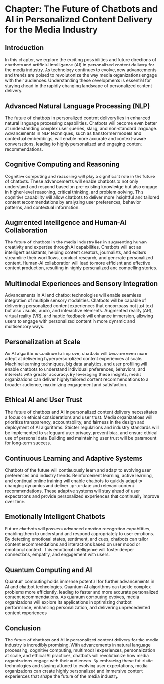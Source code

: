 Chapter: The Future of Chatbots and AI in Personalized Content Delivery for the Media Industry
==============================================================================================

Introduction
------------

In this chapter, we explore the exciting possibilities and future directions of chatbots and artificial intelligence (AI) in personalized content delivery for the media industry. As technology continues to evolve, new advancements and trends are poised to revolutionize the way media organizations engage with their audiences. Understanding these developments is essential for staying ahead in the rapidly changing landscape of personalized content delivery.

Advanced Natural Language Processing (NLP)
------------------------------------------

The future of chatbots in personalized content delivery lies in enhanced natural language processing capabilities. Chatbots will become even better at understanding complex user queries, slang, and non-standard language. Advancements in NLP techniques, such as transformer models and contextual embeddings, will enable more accurate and context-aware conversations, leading to highly personalized and engaging content recommendations.

Cognitive Computing and Reasoning
---------------------------------

Cognitive computing and reasoning will play a significant role in the future of chatbots. These advancements will enable chatbots to not only understand and respond based on pre-existing knowledge but also engage in higher-level reasoning, critical thinking, and problem-solving. This cognitive capability will allow chatbots to deliver more insightful and tailored content recommendations by analyzing user preferences, behavior patterns, and contextual information.

Augmented Intelligence and Human-AI Collaboration
-------------------------------------------------

The future of chatbots in the media industry lies in augmenting human creativity and expertise through AI capabilities. Chatbots will act as intelligent assistants, helping content creators, journalists, and editors streamline their workflows, conduct research, and generate personalized content. Human-AI collaboration will lead to more efficient and effective content production, resulting in highly personalized and compelling stories.

Multimodal Experiences and Sensory Integration
----------------------------------------------

Advancements in AI and chatbot technologies will enable seamless integration of multiple sensory modalities. Chatbots will be capable of delivering personalized content experiences that encompass not just text but also visuals, audio, and interactive elements. Augmented reality (AR), virtual reality (VR), and haptic feedback will enhance immersion, allowing users to engage with personalized content in more dynamic and multisensory ways.

Personalization at Scale
------------------------

As AI algorithms continue to improve, chatbots will become even more adept at delivering hyperpersonalized content experiences at scale. Machine learning techniques, big data analytics, and user profiling will enable chatbots to understand individual preferences, behaviors, and interests with greater accuracy. By leveraging these insights, media organizations can deliver highly tailored content recommendations to a broader audience, maximizing engagement and satisfaction.

Ethical AI and User Trust
-------------------------

The future of chatbots and AI in personalized content delivery necessitates a focus on ethical considerations and user trust. Media organizations will prioritize transparency, accountability, and fairness in the design and deployment of AI algorithms. Stricter regulations and industry standards will be implemented to safeguard user privacy, prevent bias, and ensure ethical use of personal data. Building and maintaining user trust will be paramount for long-term success.

Continuous Learning and Adaptive Systems
----------------------------------------

Chatbots of the future will continuously learn and adapt to evolving user preferences and industry trends. Reinforcement learning, active learning, and continual online training will enable chatbots to quickly adapt to changing dynamics and deliver up-to-date and relevant content recommendations. These adaptive systems will stay ahead of user expectations and provide personalized experiences that continually improve over time.

Emotionally Intelligent Chatbots
--------------------------------

Future chatbots will possess advanced emotion recognition capabilities, enabling them to understand and respond appropriately to user emotions. By detecting emotional states, sentiment, and cues, chatbots can tailor content recommendations and interactions based on user mood or emotional context. This emotional intelligence will foster deeper connections, empathy, and engagement with users.

Quantum Computing and AI
------------------------

Quantum computing holds immense potential for further advancements in AI and chatbot technologies. Quantum AI algorithms can tackle complex problems more efficiently, leading to faster and more accurate personalized content recommendations. As quantum computing evolves, media organizations will explore its applications in optimizing chatbot performance, enhancing personalization, and delivering unprecedented content experiences.

Conclusion
----------

The future of chatbots and AI in personalized content delivery for the media industry is incredibly promising. With advancements in natural language processing, cognitive computing, multimodal experiences, personalization at scale, and ethical AI practices, chatbots will revolutionize how media organizations engage with their audiences. By embracing these futuristic technologies and staying attuned to evolving user expectations, media organizations can create highly personalized and immersive content experiences that shape the future of the media industry.
